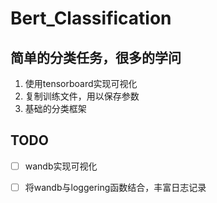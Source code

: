 # Bert_Classification
## 简单的分类任务，很多的学问
1. 使用tensorboard实现可视化
2. 复制训练文件，用以保存参数
3. 基础的分类框架
## TODO
- [ ] wandb实现可视化
- [ ] 将wandb与loggering函数结合，丰富日志记录

